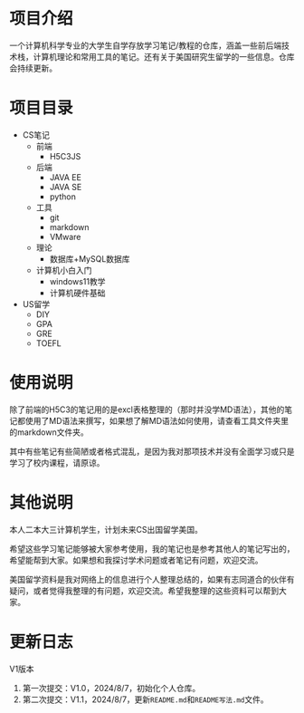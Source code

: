 # 项目介绍

一个计算机科学专业的大学生自学存放学习笔记/教程的仓库，涵盖一些前后端技术栈，计算机理论和常用工具的笔记。还有关于美国研究生留学的一些信息。仓库会持续更新。

# 项目目录

- CS笔记
  - 前端
    - H5C3JS
  - 后端
    - JAVA EE
    - JAVA SE
    - python
  - 工具
    - git
    - markdown
    - VMware
  - 理论
    - 数据库+MySQL数据库
  - 计算机小白入门
    - windows11教学
    - 计算机硬件基础
- US留学
  - DIY
  - GPA
  - GRE
  - TOEFL

# 使用说明

除了前端的H5C3的笔记用的是excl表格整理的（那时并没学MD语法），其他的笔记都使用了MD语法来撰写，如果想了解MD语法如何使用，请查看工具文件夹里的markdown文件夹。

其中有些笔记有些简陋或者格式混乱，是因为我对那项技术并没有全面学习或只是学习了校内课程，请原谅。

# 其他说明

本人二本大三计算机学生，计划未来CS出国留学美国。

希望这些学习笔记能够被大家参考使用，我的笔记也是参考其他人的笔记写出的，希望能帮到大家。如果想和我探讨学术问题或者笔记有问题，欢迎交流。

美国留学资料是我对网络上的信息进行个人整理总结的，如果有志同道合的伙伴有疑问，或者觉得我整理的有问题，欢迎交流。希望我整理的这些资料可以帮到大家。

# 更新日志

V1版本

1. 第一次提交：V1.0，2024/8/7，初始化个人仓库。
2. 第二次提交：V1.1，2024/8/7，更新`README.md`和`README写法.md`文件。